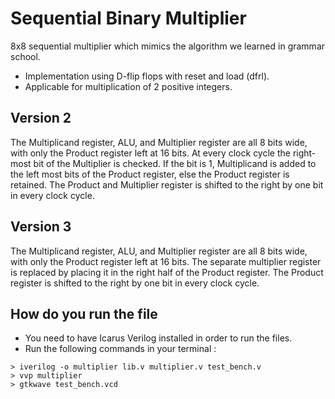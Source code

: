 # Sequential Binary Multiplier

8x8 sequential multiplier which mimics the algorithm we learned in grammar school.
- Implementation using D-flip flops with reset and load (dfrl).
- Applicable for multiplication of 2 positive integers.

## Version 2
The Multiplicand register, ALU, and Multiplier register are all 8 bits wide, with only the Product register left at 16 bits. 
At every clock cycle the right-most bit of the Multiplier is checked. If the bit is 1, Multiplicand is added to the left most bits of the
Product register, else the Product register is retained. 
The Product and Multiplier register is shifted to the right by one bit in every clock cycle.

## Version 3
The Multiplicand register, ALU, and Multiplier register are all 8 bits wide, with only the Product register left at 16 bits. 
The separate multiplier register is replaced by placing it in the right half of the Product register. 
The Product register is shifted to the right by one bit in every clock cycle.

## How do you run the file
- You need to have Icarus Verilog installed in order to run the files.
- Run the following commands in your terminal :
```
> iverilog -o multiplier lib.v multiplier.v test_bench.v
> vvp multiplier
> gtkwave test_bench.vcd
```
